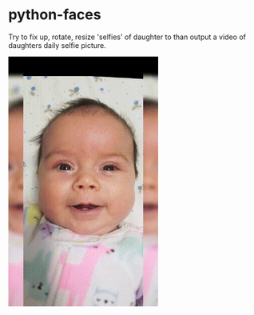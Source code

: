 # python-faces

Try to fix up, rotate, resize 'selfies' of daughter to than output a video of daughters daily selfie picture.

![example output](./example.gif)